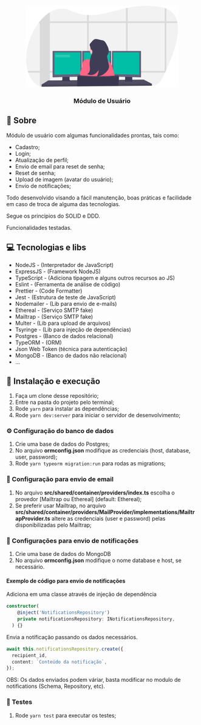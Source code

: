 <h3 align="center">
<img alt="dev" width="400px" src="./.github/undraw_programmer_imem.svg" />
</h3>
<h3 align="center">
  Módulo de Usuário
</h3>

## 🚀 Sobre

Módulo de usuário com algumas funcionalidades prontas, tais como:

- Cadastro;
- Login;
- Atualização de perfil;
- Envio de email para reset de senha;
- Reset de senha;
- Upload de imagem (avatar do usuário);
- Envio de notificações;

Todo desenvolvido visando a fácil manutenção, boas práticas e facilidade em caso de troca de alguma das tecnologias.

Segue os principios do SOLID e DDD.

Funcionalidades testadas.

## 💻 Tecnologias e libs

- NodeJS - (Interpretador de JavaScript)
- ExpressJS - (Framework NodeJS)
- TypeScript - (Adiciona tipagem e alguns outros recursos ao JS)
- Eslint - (Ferramenta de análise de código)
- Prettier - (Code Formatter)
- Jest - (Estrutura de teste de JavaScript)
- Nodemailer - (Lib para envio de e-mails)
- Ethereal - (Serviço SMTP fake)
- Mailtrap - (Serviço SMTP fake)
- Multer - (Lib para upload de arquivos)
- Tsyringe - (Lib para injeção de dependências)
- Postgres - (Banco de dados relacional)
- TypeORM - (ORM)
- Json Web Token (técnica para autenticação)
- MongoDB - (Banco de dados não relacional)
- ...

## 🚀 Instalação e execução

1. Faça um clone desse repositório;
2. Entre na pasta do projeto pelo terminal;
3. Rode `yarn` para instalar as dependências;
4. Rode `yarn dev:server` para iniciar o servidor de desenvolvimento;

### ⚙ Configuração do banco de dados

1. Crie uma base de dados do Postgres;
2. No arquivo **ormconfig.json** modifique as credenciais (host, database, user, password);
3. Rode `yarn typeorm migration:run` para rodas as migrations;

### 📧 Configuração para envio de email

1. No arquivo **src/shared/container/providers/index.ts** escolha o provedor [Mailtrap ou Ethereal] (default: Ethereal);
2. Se preferir usar Mailtrap, no arquivo **src/shared/container/providers/MailProvider/implementations/MailtrapProvider.ts** altere as credenciais (user e password) pelas disponibilizadas pelo Mailtrap;

### 🔔 Configurações para envio de notificações

1. Crie uma base de dados do MongoDB
2. No arquivo **ormconfig.json** modifique o nome database e host, se necessário.

#### Exemplo de código para envio de notificações

Adiciona em uma classe através de injeção de dependência

```ts
constructor(
    @inject('NotificationsRepository')
    private notificationsRepository: INotificationsRepository,
  ) {}
```

Envia a notificação passando os dados necessários.

```ts
await this.notificationsRepository.create({
  recipient_id,
  content: `Conteúdo da notificação`,
});
```

OBS: Os dados enviados podem váriar, basta modificar no modulo de notifications (Schema, Repository, etc).

### 🧪 Testes

1. Rode `yarn test` para executar os testes;
